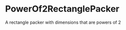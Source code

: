PowerOf2RectanglePacker
=======================

A rectangle packer with dimensions that are powers of 2